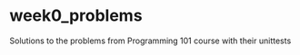 week0_problems
==============

Solutions to the problems from Programming 101 course with their unittests
